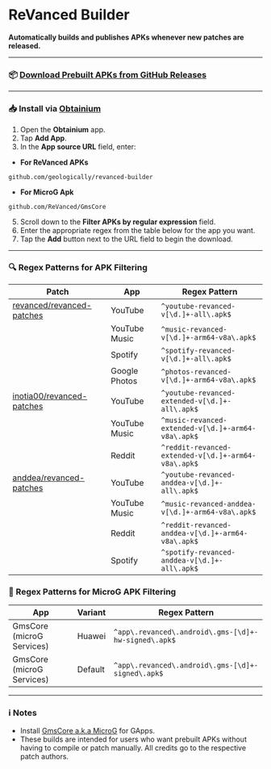 # ReVanced Builder

**Automatically builds and publishes APKs whenever new patches are released.**

---

### 📦 [Download Prebuilt APKs from GitHub Releases](https://github.com/geologically/revanced-apks/releases)

---

### 📥 Install via [Obtainium](https://github.com/ImranR98/Obtainium)

1. Open the **Obtainium** app.
2. Tap **Add App**.
3. In the **App source URL** field, enter: <br>
- **For ReVanced APKs**
```
github.com/geologically/revanced-builder
```
- **For MicroG Apk**
```
github.com/ReVanced/GmsCore
```
5. Scroll down to the **Filter APKs by regular expression** field.
6. Enter the appropriate regex from the table below for the app you want.
7. Tap the **Add** button next to the URL field to begin the download.

---

### 🔍 Regex Patterns for APK Filtering

| Patch                                                                      | App            | Regex Pattern                                                |
|----------------------------------------------------------------------------|----------------|--------------------------------------------------------------|
| [revanced/revanced-patches](https://github.com/revanced/revanced-patches)  | YouTube        | `^youtube-revanced-v[\d.]+-all\.apk$`                        |
|                                                                            | YouTube Music  | `^music-revanced-v[\d.]+-arm64-v8a\.apk$`                    |
|                                                                            | Spotify        | `^spotify-revanced-v[\d.]+-all\.apk$`                        |
|                                                                            | Google Photos  | `^photos-revanced-v[\d.]+-arm64-v8a\.apk$`                   |
| [inotia00/revanced-patches](https://github.com/inotia00/revanced-patches)  | YouTube        | `^youtube-revanced-extended-v[\d.]+-all\.apk$`               |
|                                                                            | YouTube Music  | `^music-revanced-extended-v[\d.]+-arm64-v8a\.apk$`           |
|                                                                            | Reddit         | `^reddit-revanced-extended-v[\d.]+-arm64-v8a\.apk$`          |
| [anddea/revanced-patches](https://github.com/anddea/revanced-patches)      | YouTube        | `^youtube-revanced-anddea-v[\d.]+-all\.apk$`                 |
|                                                                            | YouTube Music  | `^music-revanced-anddea-v[\d.]+-arm64-v8a\.apk$`             |
|                                                                            | Reddit         | `^reddit-revanced-anddea-v[\d.]+-arm64-v8a\.apk$`            |
|                                                                            | Spotify        | `^spotify-revanced-anddea-v[\d.]+-all\.apk$`                 |

### 🔎 Regex Patterns for MicroG APK Filtering

| App                        | Variant    | Regex Pattern                                                           |
|----------------------------|------------|-------------------------------------------------------------------------|
| GmsCore (microG Services)  | Huawei     | `^app\.revanced\.android\.gms-[\d]+-hw-signed\.apk$`                    |
| GmsCore (microG Services)  | Default    | `^app\.revanced\.android\.gms-[\d]+-signed\.apk$`                       |

---

### ℹ️ Notes
- Install [GmsCore a.k.a MicroG](https://github.com/ReVanced/GmsCore/releases) for GApps.
- These builds are intended for users who want prebuilt APKs without having to compile or patch manually. All credits go to the respective patch authors.



